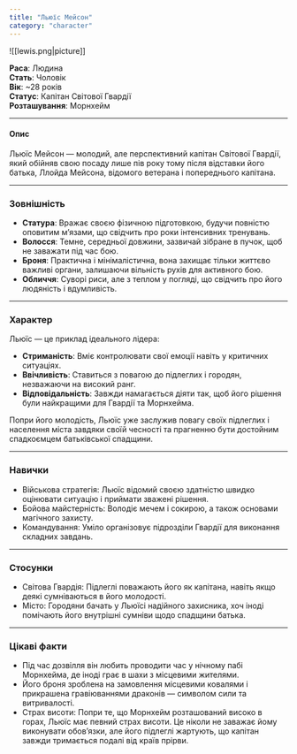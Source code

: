 ```yaml
---
title: "Льюїс Мейсон"
category: "character"
---
```


![[lewis.png|picture]]

**Раса**: Людина  
**Стать**: Чоловік  
**Вік**: ~28 років  
**Статус**: Капітан Світової Гвардії  
**Розташування**: Морнхейм  

---

#### Опис

Льюїс Мейсон — молодий, але перспективний капітан Світової Гвардії, який обійняв свою посаду лише пів року тому після відставки його батька, Ллойда Мейсона, відомого ветерана і попереднього капітана.

---

### Зовнішність  
- **Статура**: Вражає своєю фізичною підготовкою, будучи повністю оповитим м’язами, що свідчить про роки інтенсивних тренувань.
- **Волосся**: Темне, середньої довжини, зазвичай зібране в пучок, щоб не заважати під час бою.
- **Броня**: Практична і мінімалістична, вона захищає тільки життєво важливі органи, залишаючи вільність рухів для активного бою.
- **Обличчя**: Суворі риси, але з теплом у погляді, що свідчить про його людяність і вдумливість.

---

### Характер

Льюїс — це приклад ідеального лідера:  
- **Стриманість**: Вміє контролювати свої емоції навіть у критичних ситуаціях.  
- **Ввічливість**: Ставиться з повагою до підлеглих і городян, незважаючи на високий ранг.  
- **Відповідальність**: Завжди намагається діяти так, щоб його рішення були найкращими для Гвардії та Морнхейма.  

Попри його молодість, Льюїс уже заслужив повагу своїх підлеглих і населення міста завдяки своїй чесності та прагненню бути достойним спадкоємцем батьківської спадщини.

---

### Навички

- Військова стратегія: Льюїс відомий своєю здатністю швидко оцінювати ситуацію і приймати зважені рішення.  
- Бойова майстерність: Володіє мечем і сокирою, а також основами магічного захисту.  
- Командування: Уміло організовує підрозділи Гвардії для виконання складних завдань.  

---

### Стосунки

- Світова Гвардія: Підлеглі поважають його як капітана, навіть якщо деякі сумніваються в його молодості.  
- Місто: Городяни бачать у Льюїсі надійного захисника, хоч іноді помічають його внутрішні сумніви щодо спадщини батька.  

---

### Цікаві факти

- Під час дозвілля він любить проводити час у нічному пабі Морнхейма, де іноді грає в шахи з місцевими жителями.  
- Його броня зроблена на замовлення місцевими ковалями і прикрашена гравіюваннями драконів — символом сили та витривалості.
- Страх висоти: Попри те, що Морнхейм розташований високо в горах, Льюїс має певний страх висоти. Це ніколи не заважає йому виконувати обов’язки, але його підлеглі жартують, що капітан завжди тримається подалі від країв прірви.

